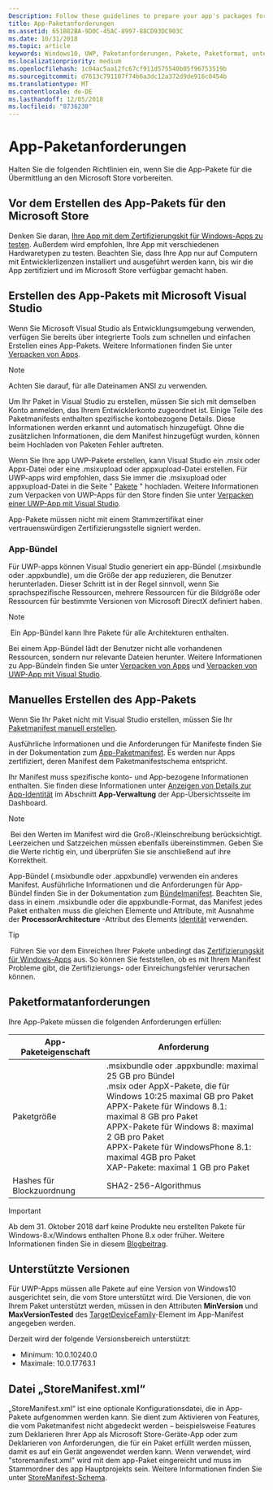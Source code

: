 ```yaml
---
Description: Follow these guidelines to prepare your app's packages for submission to the Microsoft Store.
title: App-Paketanforderungen
ms.assetid: 651B82BA-9D0C-45AC-8997-88CD93DC903C
ms.date: 10/31/2018
ms.topic: article
keywords: Windows10, UWP, Paketanforderungen, Pakete, Paketformat, unterstützte Version, übermitteln
ms.localizationpriority: medium
ms.openlocfilehash: 1c04ac5aa12fc67cf911d575540b05f96753519b
ms.sourcegitcommit: d7613c791107f74b6a3dc12a372d9de916c0454b
ms.translationtype: MT
ms.contentlocale: de-DE
ms.lasthandoff: 12/05/2018
ms.locfileid: "8736230"
---
```

# <a name="app-package-requirements"></a>App-Paketanforderungen

Halten Sie die folgenden Richtlinien ein, wenn Sie die App-Pakete für die Übermittlung an den Microsoft Store vorbereiten.

## <a name="before-you-build-your-apps-package-for-the-microsoft-store"></a>Vor dem Erstellen des App-Pakets für den Microsoft Store

Denken Sie daran, [Ihre App mit dem Zertifizierungskit für Windows-Apps zu testen](../debug-test-perf/windows-app-certification-kit.md). Außerdem wird empfohlen, Ihre App mit verschiedenen Hardwaretypen zu testen. Beachten Sie, dass Ihre App nur auf Computern mit Entwicklerlizenzen installiert und ausgeführt werden kann, bis wir die App zertifiziert und im Microsoft Store verfügbar gemacht haben.

## <a name="building-the-app-package-using-microsoft-visual-studio"></a>Erstellen des App-Pakets mit Microsoft Visual Studio

Wenn Sie Microsoft Visual Studio als Entwicklungsumgebung verwenden, verfügen Sie bereits über integrierte Tools zum schnellen und einfachen Erstellen eines App-Pakets. Weitere Informationen finden Sie unter [Verpacken von Apps](../packaging/index.md).

> [!NOTE]
> Achten Sie darauf, für alle Dateinamen ANSI zu verwenden. 

Um Ihr Paket in Visual Studio zu erstellen, müssen Sie sich mit demselben Konto anmelden, das Ihrem Entwicklerkonto zugeordnet ist. Einige Teile des Paketmanifests enthalten spezifische kontobezogene Details. Diese Informationen werden erkannt und automatisch hinzugefügt. Ohne die zusätzlichen Informationen, die dem Manifest hinzugefügt wurden, können beim Hochladen von Paketen Fehler auftreten. 

Wenn Sie Ihre app UWP-Pakete erstellen, kann Visual Studio ein .msix oder Appx-Datei oder eine .msixupload oder appxupload-Datei erstellen. Für UWP-apps wird empfohlen, dass Sie immer die .msixupload oder appxupload-Datei in die Seite " [Pakete](upload-app-packages.md) " hochladen. Weitere Informationen zum Verpacken von UWP-Apps für den Store finden Sie unter [Verpacken einer UWP-App mit Visual Studio](../packaging/packaging-uwp-apps.md).

App-Pakete müssen nicht mit einem Stammzertifikat einer vertrauenswürdigen Zertifizierungsstelle signiert werden.


### <a name="app-bundles"></a>App-Bündel

Für UWP-apps können Visual Studio generiert ein app-Bündel (.msixbundle oder .appxbundle), um die Größe der app reduzieren, die Benutzer herunterladen. Dieser Schritt ist in der Regel sinnvoll, wenn Sie sprachspezifische Ressourcen, mehrere Ressourcen für die Bildgröße oder Ressourcen für bestimmte Versionen von Microsoft DirectX definiert haben.

> [!NOTE]
> Ein App-Bündel kann Ihre Pakete für alle Architekturen enthalten.

Bei einem App-Bündel lädt der Benutzer nicht alle vorhandenen Ressourcen, sondern nur relevante Dateien herunter. Weitere Informationen zu App-Bündeln finden Sie unter [Verpacken von Apps](../packaging/index.md) und [Verpacken von UWP-App mit Visual Studio](../packaging/packaging-uwp-apps.md).


## <a name="building-the-app-package-manually"></a>Manuelles Erstellen des App-Pakets

Wenn Sie Ihr Paket nicht mit Visual Studio erstellen, müssen Sie Ihr [Paketmanifest manuell erstellen](https://docs.microsoft.com/uwp/schemas/appxpackage/how-to-create-a-package-manifest-manually).

Ausführliche Informationen und die Anforderungen für Manifeste finden Sie in der Dokumentation zum [App-Paketmanifest](https://docs.microsoft.com/uwp/schemas/appxpackage/appx-package-manifest). Es werden nur Apps zertifiziert, deren Manifest dem Paketmanifestschema entspricht.

Ihr Manifest muss spezifische konto- und App-bezogene Informationen enthalten. Sie finden diese Informationen unter [Anzeigen von Details zur App-Identität](view-app-identity-details.md) im Abschnitt **App-Verwaltung** der App-Übersichtsseite im Dashboard.

> [!NOTE]
> Bei den Werten im Manifest wird die Groß-/Kleinschreibung berücksichtigt. Leerzeichen und Satzzeichen müssen ebenfalls übereinstimmen. Geben Sie die Werte richtig ein, und überprüfen Sie sie anschließend auf ihre Korrektheit.


App-Bündel (.msixbundle oder .appxbundle) verwenden ein anderes Manifest. Ausführliche Informationen und die Anforderungen für App-Bündel finden Sie in der Dokumentation zum [Bündelmanifest](https://docs.microsoft.com/uwp/schemas/bundlemanifestschema/bundle-manifest). Beachten Sie, dass in einem .msixbundle oder die appxbundle-Format, das Manifest jedes Paket enthalten muss die gleichen Elemente und Attribute, mit Ausnahme der **ProcessorArchitecture** -Attribut des Elements [Identität](https://docs.microsoft.com/uwp/schemas/appxpackage/uapmanifestschema/element-identity) verwenden.

> [!TIP]
> Führen Sie vor dem Einreichen Ihrer Pakete unbedingt das [Zertifizierungskit für Windows-Apps](../debug-test-perf/windows-app-certification-kit.md) aus. So können Sie feststellen, ob es mit Ihrem Manifest Probleme gibt, die Zertifizierungs- oder Einreichungsfehler verursachen können.


## <a name="package-format-requirements"></a>Paketformatanforderungen

Ihre App-Pakete müssen die folgenden Anforderungen erfüllen:

| App-Paketeigenschaft | Anforderung                                                          |
|----------------------|----------------------------------------------------------------------|
| Paketgröße         | .msixbundle oder .appxbundle: maximal 25 GB pro Bündel <br>.msix oder AppX-Pakete, die für Windows 10:25 maximal GB pro Paket<br>APPX-Pakete für Windows 8.1: maximal 8 GB pro Paket <br> APPX-Pakete für Windows 8: maximal 2 GB pro Paket <br> APPX-Pakete für WindowsPhone 8.1: maximal 4GB pro Paket <br> XAP-Pakete: maximal 1 GB pro Paket                                                                           |
| Hashes für Blockzuordnung     | SHA2-256-Algorithmus                                                   |

> [!IMPORTANT]
> Ab dem 31. Oktober 2018 darf keine Produkte neu erstellten Pakete für Windows-8.x/Windows enthalten Phone 8.x oder früher. Weitere Informationen finden Sie in diesem [Blogbeitrag](https://blogs.windows.com/buildingapps/2018/08/20/important-dates-regarding-apps-with-windows-phone-8-x-and-earlier-and-windows-8-8-1-packages-submitted-to-microsoft-store/#SzKghBbqDMlmAO4c.97).

## <a name="supported-versions"></a>Unterstützte Versionen

Für UWP-Apps müssen alle Pakete auf eine Version von Windows10 ausgerichtet sein, die vom Store unterstützt wird. Die Versionen, die von Ihrem Paket unterstützt werden, müssen in den Attributen **MinVersion** und **MaxVersionTested** des [TargetDeviceFamily](https://docs.microsoft.com/uwp/schemas/appxpackage/uapmanifestschema/element-targetdevicefamily)-Element im App-Manifest angegeben werden.

Derzeit wird der folgende Versionsbereich unterstützt: 
- Minimum: 10.0.10240.0
- Maximale: 10.0.17763.1


## <a name="storemanifest-xml-file"></a>Datei „StoreManifest.xml“

„StoreManifest.xml“ ist eine optionale Konfigurationsdatei, die in App-Pakete aufgenommen werden kann. Sie dient zum Aktivieren von Features, die vom Paketmanifest nicht abgedeckt werden – beispielsweise Features zum Deklarieren Ihrer App als Microsoft Store-Geräte-App oder zum Deklarieren von Anforderungen, die für ein Paket erfüllt werden müssen, damit es auf ein Gerät angewendet werden kann. Wenn verwendet, wird "storemanifest.xml" wird mit dem app-Paket eingereicht und muss im Stammordner des app Hauptprojekts sein. Weitere Informationen finden Sie unter [StoreManifest-Schema](https://docs.microsoft.com/uwp/schemas/storemanifest/store-manifest-schema-portal).

 

 





